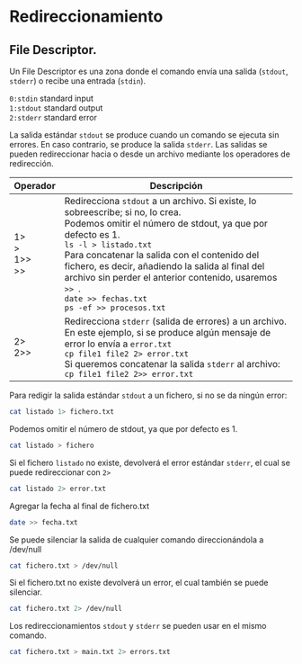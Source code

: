 # Redireccionamiento
## File Descriptor.
Un File Descriptor es una zona donde el comando envía una salida (`stdout`,  `stderr`) o recibe una entrada (`stdin`).

`0:stdin`     standard input<br>
`1:stdout`    standard output<br>
`2:stderr`    standard error<br>

La salida estándar `stdout` se produce cuando un comando se ejecuta sin errores. En caso contrario, se produce la salida `stderr`. 
Las salidas se pueden redireccionar hacia o desde un archivo mediante los operadores de redirección.
<table>
  <thead>
    <tr>
      <th>Operador</th>
      <th>Descripción</th>
    </tr>
  </thead>
  <tr>
    <td> 1> <br> > <br> 1>> <br> >> </td>
    <td>Redirecciona <code>stdout</code> a un archivo. Si existe, lo sobreescribe; si no, lo crea.<br>
      Podemos omitir el número de stdout, ya que por defecto es 1.<br>
    <code>ls -l > listado.txt </code> <br>
      Para concatenar la salida con el contenido del fichero, es decir, añadiendo la salida al final del archivo sin perder el anterior contenido, usaremos <code> >> </code>.<br>
      <code>date >> fechas.txt </code><br>
      <code>ps -ef >> procesos.txt  </code>
    </td>
  </tr>
  <tr>
    <td> 2> <br> 2>> </td>
    <td>Redirecciona <code>stderr</code> (salida de errores) a un archivo.<br>
      En este ejemplo, si se produce algún mensaje de error lo envía a <code>error.txt</code><br>
    <code>cp file1 file2 2> error.txt </code> <br>
      Si queremos concatenar la salida <code>stderr</code> al archivo:<br>
      <code>cp file1 file2 2>> error.txt </code>
    </td>
  </tr>
</table>  


Para redigir la salida estándar `stdout` a un fichero, si no se da ningún error:
```bash
cat listado 1> fichero.txt
```
Podemos omitir el número de stdout, ya que por defecto es 1.
```bash
cat listado > fichero
```
Si el fichero `listado` no existe, devolverá el error estándar `stderr`, el cual se puede redireccionar con `2>`
```bash
cat listado 2> error.txt
```
Agregar la fecha al final de fichero.txt
```bash
date >> fecha.txt
```
Se puede silenciar la salida de cualquier comando direccionándola a /dev/null

```bash
cat fichero.txt > /dev/null
```
Si el fichero.txt no existe devolverá un error, el cual también se puede silenciar.
```bash
cat fichero.txt 2> /dev/null
```
Los redireccionamientos `stdout` y `stderr` se pueden usar en el mismo comando. 
```bash
cat fichero.txt > main.txt 2> errors.txt
```
